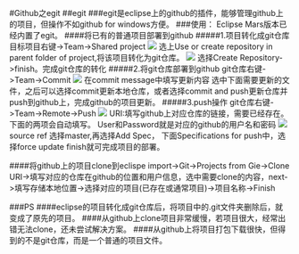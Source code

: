 #Github之egit
##egit
###egit是eclipse上的github的插件，能够管理github上的项目，但操作不如github for windows方便。
###使用：
Eclipse Mars版本已经内置了egit。
####将已有的普通项目部署到github
#####1.项目转化成git仓库
目标项目右键->Team->Shared project
![](http://i.imgur.com/uxtjrx2.png)
选上Use or create repository in parent folder of project,将该项目转化为git仓库。
![](http://i.imgur.com/ON9b4Qv.png)
选择Create Repository->finish。完成git仓库的转化
#####2.将git仓库部署到github
git仓库右键->Team->Commit
![](http://i.imgur.com/ElABjTD.png)
在commit message中填写更新内容
选中下面需要更新的文件，之后可以选择commit更新本地仓库，或者选择commit and push更新仓库并push到github上，完成github的项目更新。
#####3.push操作
git仓库右键->Team->Remote->Push
![](http://i.imgur.com/ia6emMA.png)
URI:填写github上对应仓库的链接，需要已经存在。下面的两项会自动填写。
User和Password就是对应的github的用户名和密码
![](http://i.imgur.com/5c6x2s0.png)
source ref 选择master,再选择Add Spec，
下面Specifications for push中，选择force update
finish就可完成项目的部署。

####将github上的项目clone到eclispe
import->Git->Projects from Gie->Clone URI->填写对应的仓库在github的位置和用户信息，选中需要clone的内容，next->填写存储本地位置->选择对应的项目(已存在或通常项目)->项目名称->Finish



###PS
####eclipse的项目转化成git仓库后，将项目中的.git文件夹删除后，就变成了原先的项目。
####从github上clone项目非常缓慢，若项目很大，经常出错无法clone，还未尝试解决方案。
####从github上将项目打包下载很快，但得到的不是git仓库，而是一个普通的项目文件。
